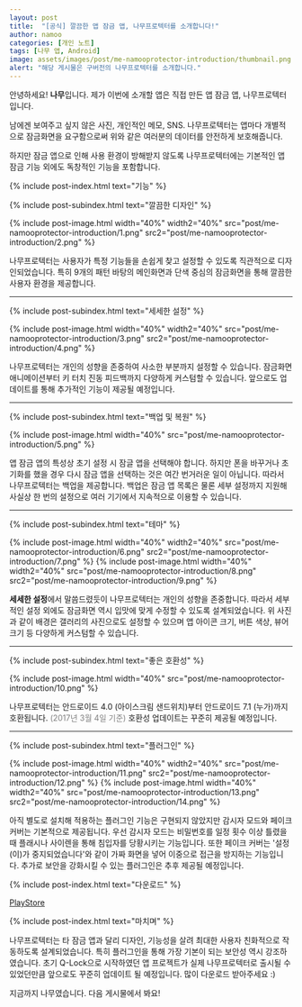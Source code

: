 ```yaml
---
layout: post
title:  "[공식] 깔끔한 앱 잠금 앱, 나무프로텍터를 소개합니다!"
author: namoo
categories: [개인 노트]
tags: [나무 앱, Android]
image: assets/images/post/me-namooprotector-introduction/thumbnail.png
alert: "해당 게시물은 구버전의 나무프로텍터를 소개합니다."
---
```


안녕하세요! **나무**입니다.
제가 이번에 소개할 앱은 직접 만든 앱 잠금 앱, 나무프로텍터입니다.

남에겐 보여주고 싶지 않은 사진, 개인적인 메모, SNS.
나무프로텍터는 앱마다 개별적으로 잠금화면을 요구함으로써 위와 같은 여러분의 데이터를 안전하게 보호해줍니다.

하지만 잠금 앱으로 인해 사용 환경이 방해받지 않도록 나무프로텍터에는 기본적인 앱 잠금 기능 외에도 독창적인 기능을 포함합니다.

{% include post-index.html text="기능" %}

{% include post-subindex.html text="깔끔한 디자인" %}

{% include post-image.html width="40%" width2="40%" src="post/me-namooprotector-introduction/1.png" src2="post/me-namooprotector-introduction/2.png" %}

나무프로텍터는 사용자가 특정 기능들을 손쉽게 찾고 설정할 수 있도록 직관적으로 디자인되었습니다. 특히 9개의 패턴 바탕의 메인화면과 단색 중심의 잠금화면을 통해 깔끔한 사용자 환경을 제공합니다.

<hr/>

{% include post-subindex.html text="세세한 설정" %}

{% include post-image.html width="40%" width2="40%" src="post/me-namooprotector-introduction/3.png" src2="post/me-namooprotector-introduction/4.png" %}

나무프로텍터는 개인의 성향을 존중하여 사소한 부분까지 설정할 수 있습니다. 잠금화면 애니메이션부터 키 터치 진동 피드백까지 다양하게 커스텀할 수 있습니다. 앞으로도 업데이트를 통해 추가적인 기능이 제공될 예정입니다.

<hr/>

{% include post-subindex.html text="백업 및 복원" %}

{% include post-image.html width="40%" src="post/me-namooprotector-introduction/5.png" %}

앱 잠금 앱의 특성상 초기 설정 시 잠글 앱을 선택해야 합니다. 하지만 폰을 바꾸거나 초기화를 했을 경우 다시 잠금 앱을 선택하는 것은 여간 번거러운 일이 아닙니다. 따라서 나무프로텍터는 백업을 제공합니다. 백업은 잠금 앱 목록은 물론 세부 설정까지 지원해 사실상 한 번의 설정으로 여러 기기에서 지속적으로 이용할 수 있습니다.

<hr/>

{% include post-subindex.html text="테마" %}

{% include post-image.html width="40%" width2="40%" src="post/me-namooprotector-introduction/6.png" src2="post/me-namooprotector-introduction/7.png" %}
{% include post-image.html width="40%" width2="40%" src="post/me-namooprotector-introduction/8.png" src2="post/me-namooprotector-introduction/9.png" %}

**세세한 설정**에서 말씀드렸듯이 나무프로텍터는 개인의 성향을 존중합니다. 따라서 세부적인 설정 외에도 잠금화면 역시 입맛에 맞게 수정할 수 있도록 설계되었습니다. 위 사진과 같이 배경은 갤러리의 사진으로도 설정할 수 있으며 앱 아이콘 크기, 버튼 색상, 뷰어 크기 등 다양하게 커스텀할 수 있습니다.

<hr/>

{% include post-subindex.html text="좋은 호환성" %}

{% include post-image.html width="40%" src="post/me-namooprotector-introduction/10.png" %}

나무프로텍터는 안드로이드 4.0 (아이스크림 샌드위치)부터 안드로이드 7.1 (누가)까지 호환됩니다. <span style="color:gray">(2017년 3월 4일 기준)</span> 호환성 업데이트는 꾸준히 제공될 예정입니다.

<hr/>

{% include post-subindex.html text="플러그인" %}

{% include post-image.html width="40%" width2="40%" src="post/me-namooprotector-introduction/11.png" src2="post/me-namooprotector-introduction/12.png" %}
{% include post-image.html width="40%" width2="40%" src="post/me-namooprotector-introduction/13.png" src2="post/me-namooprotector-introduction/14.png" %}

아직 별도로 설치해 적용하는 플러그인 기능은 구현되지 않았지만 감시자 모드와 페이크 커버는 기본적으로 제공됩니다. 우선 감시자 모드는 비밀번호를 일정 횟수 이상 틀렸을 때 플래시나 사이렌을 통해 침입자를 당황시키는 기능입니다. 또한 페이크 커버는 '설정(이)가 중지되었습니다'와 같이 가짜 화면을 넣어 이중으로 접근을 방지하는 기능입니다. 추가로 보안을 강화시킬 수 있는 플러그인은 추후 제공될 예정입니다.

{% include post-index.html text="다운로드" %}

[PlayStore](https://play.google.com/store/apps/details?id=nm.security.namooprotector)

{% include post-index.html text="마치며" %}

나무프로텍터는 타 잠금 앱과 달리 디자인, 기능성을 살려 최대한 사용자 친화적으로 작동하도록 설계되었습니다. 특히 플러그인을 통해 가장 기본이 되는 보안성 역시 강조하였습니다. 초기 Q-Lock으로 시작하였던 앱 프로젝트가 실제 나무프로텍터로 출시될 수 있었던만큼 앞으로도 꾸준히 업데이트 될 예정입니다. 많이 다운로드 받아주세요 :)

지금까지 나무였습니다. 다음 게시물에서 봐요!
